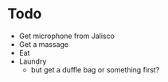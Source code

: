 # Todo

- Get microphone from Jalisco
- Get a massage
- Eat
- Laundry
  - but get a duffle bag or something first?
